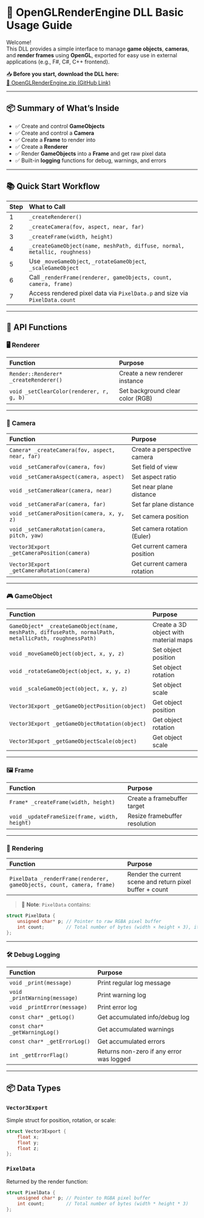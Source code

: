
# 📖 OpenGLRenderEngine DLL Basic Usage Guide

Welcome!  
This DLL provides a simple interface to manage **game objects**, **cameras**, and **render frames** using **OpenGL**, exported for easy use in external applications (e.g., F#, C#, C++ frontend).

📥 **Before you start, download the DLL here:**  
[🔗 OpenGLRenderEngine.zip (GitHub Link)](https://github.com/SirHotIce/OpenGLRenderingEngineLibrary/blob/main/OpenGLRenderEngine.zip)

---

## 📦 Summary of What’s Inside

- ✅ Create and control **GameObjects**
- ✅ Create and control a **Camera**
- ✅ Create a **Frame** to render into
- ✅ Create a **Renderer**
- ✅ Render **GameObjects** into a **Frame** and get raw pixel data
- ✅ Built-in **logging** functions for debug, warnings, and errors

---

## 📚 Quick Start Workflow

| Step | What to Call |
|:-----|:-------------|
| 1 | `_createRenderer()` |
| 2 | `_createCamera(fov, aspect, near, far)` |
| 3 | `_createFrame(width, height)` |
| 4 | `_createGameObject(name, meshPath, diffuse, normal, metallic, roughness)` |
| 5 | Use `_moveGameObject`, `_rotateGameObject`, `_scaleGameObject` |
| 6 | Call `_renderFrame(renderer, gameObjects, count, camera, frame)` |
| 7 | Access rendered pixel data via `PixelData.p` and size via `PixelData.count` |

---

## 📜 API Functions

### 🖥 Renderer

| Function | Purpose |
|:---------|:--------|
| `Render::Renderer* _createRenderer()` | Create a new renderer instance |
| `void _setClearColor(renderer, r, g, b)` | Set background clear color (RGB) |

---

### 📸 Camera

| Function | Purpose |
|:---------|:--------|
| `Camera* _createCamera(fov, aspect, near, far)` | Create a perspective camera |
| `void _setCameraFov(camera, fov)` | Set field of view |
| `void _setCameraAspect(camera, aspect)` | Set aspect ratio |
| `void _setCameraNear(camera, near)` | Set near plane distance |
| `void _setCameraFar(camera, far)` | Set far plane distance |
| `void _setCameraPosition(camera, x, y, z)` | Set camera position |
| `void _setCameraRotation(camera, pitch, yaw)` | Set camera rotation (Euler) |
| `Vector3Export _getCameraPosition(camera)` | Get current camera position |
| `Vector3Export _getCameraRotation(camera)` | Get current camera rotation |

---

### 🎮 GameObject

| Function | Purpose |
|:---------|:--------|
| `GameObject* _createGameObject(name, meshPath, diffusePath, normalPath, metallicPath, roughnessPath)` | Create a 3D object with material maps |
| `void _moveGameObject(object, x, y, z)` | Set object position |
| `void _rotateGameObject(object, x, y, z)` | Set object rotation |
| `void _scaleGameObject(object, x, y, z)` | Set object scale |
| `Vector3Export _getGameObjectPosition(object)` | Get object position |
| `Vector3Export _getGameObjectRotation(object)` | Get object rotation |
| `Vector3Export _getGameObjectScale(object)` | Get object scale |

---

### 🖼 Frame

| Function | Purpose |
|:---------|:--------|
| `Frame* _createFrame(width, height)` | Create a framebuffer target |
| `void _updateFrameSize(frame, width, height)` | Resize framebuffer resolution |

---

### 🎨 Rendering

| Function | Purpose |
|:---------|:--------|
| `PixelData _renderFrame(renderer, gameObjects, count, camera, frame)` | Render the current scene and return pixel buffer + count |

> 🔹 **Note**: `PixelData` contains:
```cpp
struct PixelData {
    unsigned char* p; // Pointer to raw RGBA pixel buffer
    int count;        // Total number of bytes (width × height × 3), its RGB
};
```

---

### 🛠 Debug Logging

| Function | Purpose |
|:---------|:--------|
| `void _print(message)` | Print regular log message |
| `void _printWarning(message)` | Print warning log |
| `void _printError(message)` | Print error log |
| `const char* _getLog()` | Get accumulated info/debug log |
| `const char* _getWarningLog()` | Get accumulated warnings |
| `const char* _getErrorLog()` | Get accumulated errors |
| `int _getErrorFlag()` | Returns non-zero if any error was logged |

---

## 📦 Data Types

### `Vector3Export`

Simple struct for position, rotation, or scale:

```cpp
struct Vector3Export {
    float x;
    float y;
    float z;
};
```

### `PixelData`

Returned by the render function:

```cpp
struct PixelData {
    unsigned char* p; // Pointer to RGBA pixel buffer
    int count;        // Total number of bytes (width * height * 3)
};
```